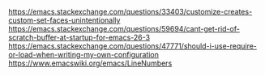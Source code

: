https://emacs.stackexchange.com/questions/33403/customize-creates-custom-set-faces-unintentionally
https://emacs.stackexchange.com/questions/59694/cant-get-rid-of-scratch-buffer-at-startup-for-emacs-26-3
https://emacs.stackexchange.com/questions/47771/should-i-use-require-or-load-when-writing-my-own-configuration
https://www.emacswiki.org/emacs/LineNumbers
